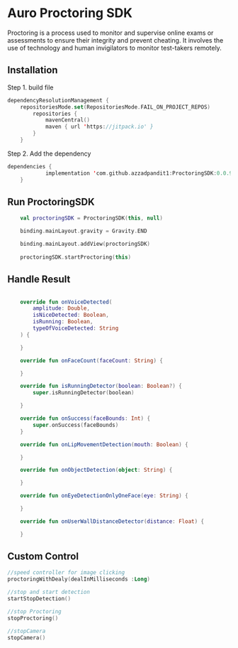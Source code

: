 
# Auro Proctoring SDK

Proctoring is a process used to monitor and supervise online exams or assessments to ensure their integrity and prevent cheating. It involves the use of technology and human invigilators to monitor test-takers remotely.

## Installation

Step 1.  build file


```kotlin
dependencyResolutionManagement {
	repositoriesMode.set(RepositoriesMode.FAIL_ON_PROJECT_REPOS)
		repositories {
			mavenCentral()
			maven { url 'https://jitpack.io' }
		}
	}
```
Step 2. Add the dependency
```kotlin
dependencies {
	        implementation 'com.github.azzadpandit1:ProctoringSDK:0.0.9'
	}
```

## Run ProctoringSDK

```kotlin
    val proctoringSDK = ProctoringSDK(this, null)

    binding.mainLayout.gravity = Gravity.END

    binding.mainLayout.addView(proctoringSDK)
        
    proctoringSDK.startProctoring(this)
```
## Handle Result 

```kotlin

    override fun onVoiceDetected(
        amplitude: Double,
        isNiceDetected: Boolean,
        isRunning: Boolean,
        typeOfVoiceDetected: String
    ) {

    }

    override fun onFaceCount(faceCount: String) {

    }

    override fun isRunningDetector(boolean: Boolean?) {
        super.isRunningDetector(boolean)

    }

    override fun onSuccess(faceBounds: Int) {
        super.onSuccess(faceBounds)
    }

    override fun onLipMovementDetection(mouth: Boolean) {

    }

    override fun onObjectDetection(object: String) {

    }

    override fun onEyeDetectionOnlyOneFace(eye: String) {

    }

    override fun onUserWallDistanceDetector(distance: Float) {

    }

```
## Custom Control

```kotlin
//speed controller for image clicking
proctoringWithDealy(dealInMilliseconds :Long)

//stop and start detection 
startStopDetection()

//stop Proctoring
stopProctoring()

//stopCamera
stopCamera()

```
